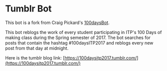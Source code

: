 # Tumblr Bot

This bot is a fork from Craig Pickard's [100daysBot](https://github.com/Craigson/100days/tree/master/100daysBot).

This bot reblogs the work of every student participating in ITP's 100 Days of making class during the Spring semester of 2017. The bot searches for posts that contain the hashtag #100daysITP2017 and reblogs every new post from that day at midnight.

Here is the tumblr blog link: [https://100daysitp2017.tumblr.com/](https://100daysitp2017.tumblr.com/)